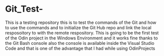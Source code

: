 # Git_Test-
This is a testing repository 
this is to test the commands of the Git and how to use the commands and to initialize the Git Hub repo 
and link the local resposoitory to with the remote respository. 
This is going to be the first test of the Odin project in the Windows Environment and it works fine thanks to the Git Bash console
also the console is available inside the Visual Studio Code and that is one of the advantage that I had while using OdinProjects

